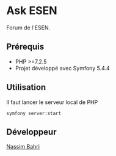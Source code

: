 # Ask ESEN

Forum de l'ESEN.

## Prérequis

* PHP >=7.2.5
* Projet développé avec Symfony 5.4.4

## Utilisation

Il faut lancer le serveur local de PHP
```
symfony server:start
```

## Développeur

[Nassim Bahri](https://www.nassimbahri.ovh)